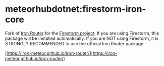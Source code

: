 # meteorhubdotnet:firestorm-iron-core

Fork of [Iron Router](https://iron-meteor.github.io/iron-router/) for
the [Firestorm project](https://github.com/meteorhubdotnet/firestorm).
If you are using Firestorm, this package will be installed automatically.
If you are NOT using Firestorm, it is STRONGLY RECOMMENDED to use the
official Iron Router package:

[https://iron-meteor.github.io/iron-router/](https://iron-meteor.github.io/iron-router/)